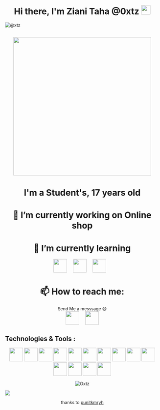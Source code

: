 <h1 align="center"> Hi there, I'm Ziani Taha @0xtz <img src="https://raw.githubusercontent.com/MartinHeinz/MartinHeinz/master/wave.gif" width="30px"></h1>

<p align="left"> <img src="https://komarev.com/ghpvc/?username=Ziani52" alt="@xtz" /> </p>
<p align="center"> <br><img src="https://github.com/punitkmryh/punitkmryh/blob/master/Developer.gif" width="450px"><br> </p>

<h1 align="center"> I'm a Student's, 17 years old </h1>

<h1 align="center"> 🔭 I’m currently working on Online shop </h1>

<h1 align="center"> 🌱 I’m currently learning </h1>
  <p align="center">
    <img height="44" width="44" src="https://unpkg.com/simple-icons@3.4.0/icons/django.svg" /> &nbsp; &nbsp;
    <img height="44" width="44" src="https://unpkg.com/simple-icons@3.4.0/icons/javascript.svg" /> &nbsp; &nbsp;
    <img height="44" width="44" src="https://unpkg.com/simple-icons@3.4.0/icons/mysql.svg" /> &nbsp; &nbsp;
  </p>

<h1 align="center"> 📫 How to reach me: </h1>
<p align="center"> Send Me a messsage 😄 <br> <a href="https://twitter.com/0xtz_52"><img height="44" width="44" src="https://unpkg.com/simple-icons@3.4.0/icons/twitter.svg" /></a>
&nbsp; &nbsp; <a href="https://www.instagram.com/0xtz.52/"> <img height="44" width="44" src="https://unpkg.com/simple-icons@3.4.0/icons/instagram.svg" > </a> </p>

## Technologies & Tools :

<p align="center">
<img height="44" width="44" src="https://unpkg.com/simple-icons@3.4.0/icons/python.svg" />
<img height="44" width="44" src="https://unpkg.com/simple-icons@3.4.0/icons/flutter.svg" />
<img height="44" width="44" src="https://unpkg.com/simple-icons@3.4.0/icons/go.svg" />
<img height="44" width="44" src="https://unpkg.com/simple-icons@3.4.0/icons/dart.svg" />
<img height="44" width="44" src="https://unpkg.com/simple-icons@3.4.0/icons/html5.svg" />
<img height="44" width="44" src="https://unpkg.com/simple-icons@3.4.0/icons/css3.svg" />
<img height="44" width="44" src="https://unpkg.com/simple-icons@3.4.0/icons/android.svg" />
<img height="44" width="44" src="https://unpkg.com/simple-icons@3.4.0/icons/pycharm.svg" />
<img height="44" width="44" src="https://unpkg.com/simple-icons@3.4.0/icons/androidstudio.svg" />
<img height="44" width="44" src="https://unpkg.com/simple-icons@3.4.0/icons/sublimetext.svg" />
<img height="44" width="44" src="https://unpkg.com/simple-icons@3.4.0/icons/visualstudiocode.svg" />
<img height="44" width="44" src="https://unpkg.com/simple-icons@3.4.0/icons/linux.svg" />
<img height="44" width="44" src="https://unpkg.com/simple-icons@3.4.0/icons/apache.svg" />
<img height="44" width="44" src="https://unpkg.com/simple-icons@3.4.0/icons/gnubash.svg" />
</p>

<p align="center"> <img src=https://github-readme-stats.vercel.app/api?username=Ziani52&show_icons=true alt=Oxtz /> </p>

![](https://raw.githubusercontent.com/punitkmryh/punitkmryh/master/wave.svg)

<p align="center"> thanks to <a href="https://github.com/punitkmryh"> punitkmryh </a> </p>
